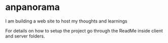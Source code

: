 # anpanorama
I am building a web site to host my thoughts and learnings

For details on how to setup the project go through the ReadMe inside client and server folders.

